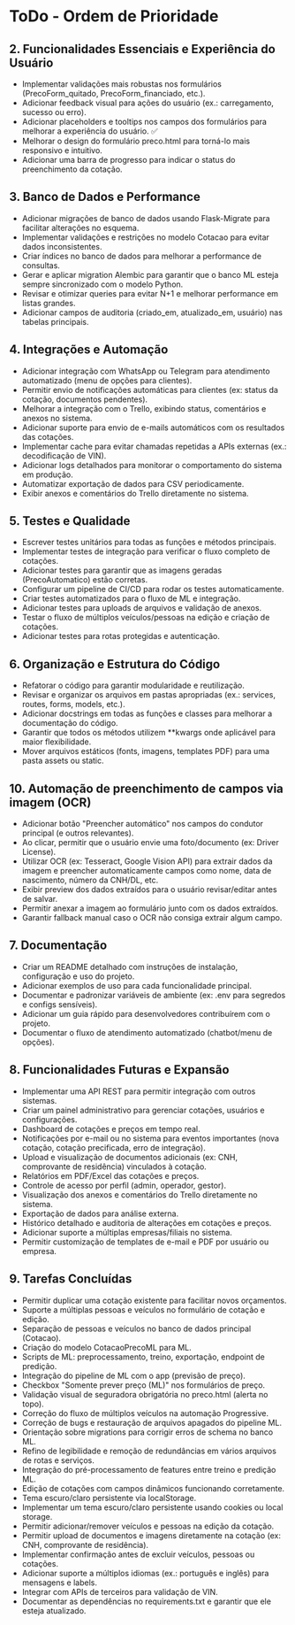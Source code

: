 # ToDo - Ordem de Prioridade

## 2. Funcionalidades Essenciais e Experiência do Usuário
- Implementar validações mais robustas nos formulários (PrecoForm_quitado, PrecoForm_financiado, etc.).
- Adicionar feedback visual para ações do usuário (ex.: carregamento, sucesso ou erro).
- Adicionar placeholders e tooltips nos campos dos formulários para melhorar a experiência do usuário. ✅
- Melhorar o design do formulário preco.html para torná-lo mais responsivo e intuitivo.
- Adicionar uma barra de progresso para indicar o status do preenchimento da cotação.

## 3. Banco de Dados e Performance
- Adicionar migrações de banco de dados usando Flask-Migrate para facilitar alterações no esquema.
- Implementar validações e restrições no modelo Cotacao para evitar dados inconsistentes.
- Criar índices no banco de dados para melhorar a performance de consultas.
- Gerar e aplicar migration Alembic para garantir que o banco ML esteja sempre sincronizado com o modelo Python.
- Revisar e otimizar queries para evitar N+1 e melhorar performance em listas grandes.
- Adicionar campos de auditoria (criado_em, atualizado_em, usuário) nas tabelas principais.

## 4. Integrações e Automação
- Adicionar integração com WhatsApp ou Telegram para atendimento automatizado (menu de opções para clientes).
- Permitir envio de notificações automáticas para clientes (ex: status da cotação, documentos pendentes).
- Melhorar a integração com o Trello, exibindo status, comentários e anexos no sistema.
- Adicionar suporte para envio de e-mails automáticos com os resultados das cotações.
- Implementar cache para evitar chamadas repetidas a APIs externas (ex.: decodificação de VIN).
- Adicionar logs detalhados para monitorar o comportamento do sistema em produção.
- Automatizar exportação de dados para CSV periodicamente.
- Exibir anexos e comentários do Trello diretamente no sistema.

## 5. Testes e Qualidade
- Escrever testes unitários para todas as funções e métodos principais.
- Implementar testes de integração para verificar o fluxo completo de cotações.
- Adicionar testes para garantir que as imagens geradas (PrecoAutomatico) estão corretas.
- Configurar um pipeline de CI/CD para rodar os testes automaticamente.
- Criar testes automatizados para o fluxo de ML e integração.
- Adicionar testes para uploads de arquivos e validação de anexos.
- Testar o fluxo de múltiplos veículos/pessoas na edição e criação de cotações.
- Adicionar testes para rotas protegidas e autenticação.

## 6. Organização e Estrutura do Código
- Refatorar o código para garantir modularidade e reutilização.
- Revisar e organizar os arquivos em pastas apropriadas (ex.: services, routes, forms, models, etc.).
- Adicionar docstrings em todas as funções e classes para melhorar a documentação do código.
- Garantir que todos os métodos utilizem **kwargs onde aplicável para maior flexibilidade.
- Mover arquivos estáticos (fonts, imagens, templates PDF) para uma pasta assets ou static.

## 10. Automação de preenchimento de campos via imagem (OCR)
- Adicionar botão "Preencher automático" nos campos do condutor principal (e outros relevantes).
- Ao clicar, permitir que o usuário envie uma foto/documento (ex: Driver License).
- Utilizar OCR (ex: Tesseract, Google Vision API) para extrair dados da imagem e preencher automaticamente campos como nome, data de nascimento, número da CNH/DL, etc.
- Exibir preview dos dados extraídos para o usuário revisar/editar antes de salvar.
- Permitir anexar a imagem ao formulário junto com os dados extraídos.
- Garantir fallback manual caso o OCR não consiga extrair algum campo.

## 7. Documentação
- Criar um README detalhado com instruções de instalação, configuração e uso do projeto.
- Adicionar exemplos de uso para cada funcionalidade principal.
- Documentar e padronizar variáveis de ambiente (ex: .env para segredos e configs sensíveis).
- Adicionar um guia rápido para desenvolvedores contribuírem com o projeto.
- Documentar o fluxo de atendimento automatizado (chatbot/menu de opções).

## 8. Funcionalidades Futuras e Expansão
- Implementar uma API REST para permitir integração com outros sistemas.
- Criar um painel administrativo para gerenciar cotações, usuários e configurações.
- Dashboard de cotações e preços em tempo real.
- Notificações por e-mail ou no sistema para eventos importantes (nova cotação, cotação precificada, erro de integração).
- Upload e visualização de documentos adicionais (ex: CNH, comprovante de residência) vinculados à cotação.
- Relatórios em PDF/Excel das cotações e preços.
- Controle de acesso por perfil (admin, operador, gestor).
- Visualização dos anexos e comentários do Trello diretamente no sistema.
- Exportação de dados para análise externa.
- Histórico detalhado e auditoria de alterações em cotações e preços.
- Adicionar suporte a múltiplas empresas/filiais no sistema.
- Permitir customização de templates de e-mail e PDF por usuário ou empresa.

## 9. Tarefas Concluídas
- Permitir duplicar uma cotação existente para facilitar novos orçamentos.
- Suporte a múltiplas pessoas e veículos no formulário de cotação e edição.
- Separação de pessoas e veículos no banco de dados principal (Cotacao).
- Criação do modelo CotacaoPrecoML para ML.
- Scripts de ML: preprocessamento, treino, exportação, endpoint de predição.
- Integração do pipeline de ML com o app (previsão de preço).
- Checkbox "Somente prever preço (ML)" nos formulários de preço.
- Validação visual de seguradora obrigatória no preco.html (alerta no topo).
- Correção do fluxo de múltiplos veículos na automação Progressive.
- Correção de bugs e restauração de arquivos apagados do pipeline ML.
- Orientação sobre migrations para corrigir erros de schema no banco ML.
- Refino de legibilidade e remoção de redundâncias em vários arquivos de rotas e serviços.
- Integração do pré-processamento de features entre treino e predição ML.
- Edição de cotações com campos dinâmicos funcionando corretamente.
- Tema escuro/claro persistente via localStorage.
- Implementar um tema escuro/claro persistente usando cookies ou local storage.
- Permitir adicionar/remover veículos e pessoas na edição da cotação.
- Permitir upload de documentos e imagens diretamente na cotação (ex: CNH, comprovante de residência).
- Implementar confirmação antes de excluir veículos, pessoas ou cotações.
- Adicionar suporte a múltiplos idiomas (ex.: português e inglês) para mensagens e labels.
- Integrar com APIs de terceiros para validação de VIN.
- Documentar as dependências no requirements.txt e garantir que ele esteja atualizado.